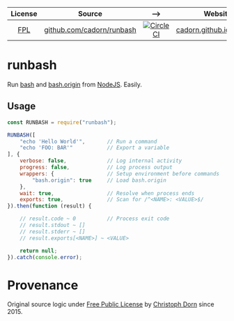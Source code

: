 
| License | Source | --> | Website | [npm](https://github.com/npm/npm) |
| :---: | --- | :---: | --- | --- |
| [FPL](https://opensource.org/licenses/FPL-1.0.0) | [github.com/cadorn/runbash](https://github.com/cadorn/runbash) | [![CircleCI](https://circleci.com/gh/cadorn/runbash.svg?style=svg)](https://circleci.com/gh/cadorn/runbash) | [cadorn.github.io/runbash](https://cadorn.github.io/runbash) | `runbash`

runbash
=======

Run [bash](https://www.gnu.org/software/bash/) and [bash.origin](https://github.com/bash-origin/bash.origin) from [NodeJS](https://nodejs.org/). Easily.

Usage
-----

```javascript
const RUNBASH = require("runbash");

RUNBASH([
    "echo 'Hello World'",       // Run a command
    "echo 'FOO: BAR'"           // Export a variable
], {
    verbose: false,             // Log internal activity
    progress: false,            // Log process output
    wrappers: {                 // Setup environment before commands
        "bash.origin": true     // Load bash.origin
    },
    wait: true,                 // Resolve when process ends
    exports: true,              // Scan for /^<NAME>: <VALUE>$/
}).then(function (result) {

    // result.code ~ 0          // Process exit code
    // result.stdout ~ []
    // result.stderr ~ []
    // result.exports[<NAME>] ~ <VALUE>

    return null;
}).catch(console.error);
```

Provenance
==========

Original source logic under [Free Public License](https://opensource.org/licenses/FPL-1.0.0) by [Christoph Dorn](http://christophdorn.com) since 2015.
